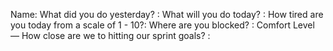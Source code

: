 Name:
What did you do yesterday? :
What will you do today? :
How tired are you today from a scale of 1 - 10?:
Where are you blocked? :
Comfort Level — How close are we to hitting our sprint goals? :